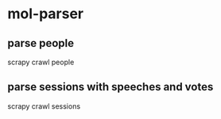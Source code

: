 # mol-parser

## parse people
scrapy crawl people

## parse sessions with speeches and votes
scrapy crawl sessions
